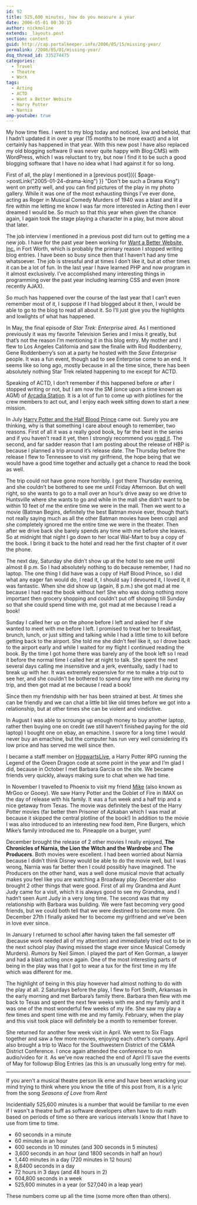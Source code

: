 ```yaml
---
id: 92
title: 525,600 minutes, how do you measure a year
date: 2006-05-01 00:30:15
author: nickmoline
extends: _layouts.post
section: content
guid: http://cap.portalkeeper.info/2006/05/15/missing-year/
permalink: /2006/05/01/missing-year/
dsq_thread_id: 335274475
categories:
  - Travel
  - Theatre
  - Work
tags:
  - Acting
  - ACTD
  - Want a Better Website
  - Harry Potter
  - Narnia
amp-youtube: true
---
```

My how time flies. I went to my blog today and noticed, low and behold, that I hadn&#8217;t updated it in over a year (15 months to be more exact) and a lot certainly has happened in that year. With this new post I have also replaced my old blogging software (I was never quite happy with Blog:CMS) with WordPress, which I was reluctant to try, but now I find it to be such a good blogging software that I have no idea what I had against it for so long.

<!--more-->

First of all, the play I mentioned in a [previous post]({{ $page->postLink("2005-01-24-drama-king") }} "Don't be such a Drama King") went on pretty well, and you can find pictures of the play in my photo gallery. While it was one of the most exhausting things I&#8217;ve ever done, acting as Roger in Musical Comedy Murders of 1940 was a blast and lit a fire within me letting me know I was far more interested in Acting then I ever dreamed I would be. So much so that this year when given the chance again, I again took the stage playing a character in a play, but more about that later.

The job interview I mentioned in a previous post did turn out to getting me a new job. I have for the past year been working for [Want a Better Website, Inc.](http://www.wantabetterwebsite.com/) in Fort Worth, which is probably the primary reason I stopped writing blog entries. I have been so busy since then that I haven&#8217;t had any time whatsoever. The job is stressful and at times I don&#8217;t like it, but at other times it can be a lot of fun. In the last year I have learned PHP and now program in it almost exclusively. I&#8217;ve accomplished many interesting things in programming over the past year including learning CSS and even (more recently AJAX).

So much has happened over the course of the last year that I can&#8217;t even remember most of it, I suppose if I had blogged about it then, I would be able to go to the blog to read all about it. So I&#8217;ll just give you the highlights and lowlights of what has happened.

In May, the final episode of _Star Trek: Enterprise_ aired. As I mentioned previously it was my favorite Television Series and I miss it greatly, but that&#8217;s not the reason I&#8217;m mentioning it in this blog entry. My mother and I flew to Los Angeles California and saw the finalie with Rod Roddenberry, Gene Roddenberry&#8217;s son at a party he hosted with the _Save Enterprise_ people. It was a fun event, though sad to see Enterprise come to an end. It seems like so long ago, mostly because in all the time since, there has been absolutely nothing Star Trek related happening to me except for ACTD.

Speaking of ACTD, I don&#8217;t remember if this happened before or after I stopped writing or not, but I am now the SM (once upon a time known as AGM) of [Arcadia Station](http://arcadia.stations.acalltoduty.com/). It is a lot of fun to come up with plotlines for the crew members to act out, and I enjoy each week sitting down to start a new mission.

<amp-img src="{{ site.baseurl }}/wp-content/uploads/sites/4/2006/05/hphbp.webp" title="Harry Potter and the Half-Blood Prince (Book 6)" alt="Harry Potter and the Half-Blood Prince (Book 6)" width="662" height="1000" layout="responsive" lightbox>
  <amp-img fallback src="{{ site.baseurl }}/wp-content/uploads/sites/4/2006/05/hphbp.jpg" title="Harry Potter and the Half-Blood Prince (Book 6)" alt="Harry Potter and the Half-Blood Prince (Book 6)" width="662" height="1000" layout="responsive" lightbox></amp-img>
</amp-img>

In July [Harry Potter and the Half Blood Prince](https://smile.amazon.com/o/ASIN/0439784549/132-6113714-8782916?SubscriptionId=0P20NKJGP78BQ061KR02/132-6113714-8782916&sa-no-redirect=1 "View product details at Amazon") came out. Surely you are thinking, why is that something I care about enough to remember, two reasons. First of all it was a really good book, by far the best in the series and if you haven&#8217;t read it yet, then I strongly recommend you [read it](https://smile.amazon.com/o/ASIN/0439784549/132-6113714-8782916?SubscriptionId=0P20NKJGP78BQ061KR02/132-6113714-8782916&sa-no-redirect=1 "View product details at Amazon"). The second, and far sadder reason that I am posting about the release of HBP is because I planned a trip around it&#8217;s release date. The Thursday before the release I flew to Tennessee to visit my girlfriend, the hope being that we would have a good time together and actually get a chance to read the book as well.

The trip could not have gone more horribly. I got there Thursday evening, and she couldn&#8217;t be bothered to see me until Friday Afternoon. But oh well right, so she wants to go to a mall over an hour&#8217;s drive away so we drive to Huntsville where she wants to go and while in the mall she didn&#8217;t want to be within 10 feet of me the entire time we were in the mall. Then we went to a movie (Batman Begins, definitely the best Batman movie ever, though that&#8217;s not really saying much as all the other Batman movies have been crap) and she completely ignored me the entire time we were in the theater. Then after we drive back she barely spends any time with me before she leaves. So at midnight that night I go down to her local Wal-Mart to buy a copy of the book. I bring it back to the hotel and read her the first chapter of it over the phone.

The next day, Saturday she didn&#8217;t show up at the hotel to see me until almost 8 p.m. So I had absolutely nothing to do because remember, I had no laptop. The one thing I did have was a copy of Half Blood Prince, so I did what any eager fan would do, I read it, I should say I devoured it, I loved it, it was fantastic. When she did show up (again, 8 p.m.) she got mad at me because I had read the book without her! She who was doing nothing more important then grocery shopping and couldn&#8217;t put off shopping till Sunday so that she could spend time with me, got mad at me because I read a book!

Sunday I called her up on the phone before I left and asked her if she wanted to meet with me before I left. I promised to treat her to breakfast, brunch, lunch, or just sitting and talking while I had a little time to kill before getting back to the airport. She told me she didn&#8217;t feel like it, so I drove back to the airport early and while I waited for my flight I continued reading the book. By the time I got home there was barely any of the book left so I read it before the normal time I called her at night to talk. She spent the next several days calling me insensitive and a jerk, eventually, sadly I had to break up with her. It was extremely expensive for me to make a trip out to see her, and she couldn&#8217;t be bothered to spend any time with me during my trip, and then got mad at me because I read a book!

Since then my friendship with her has been strained at best. At times she can be friendly and we can chat a little bit like old times before we got into a relationship, but at other times she can be violent and vindictive.

In August I was able to scrounge up enough money to buy another laptop, rather then buying one on credit (we still haven&#8217;t finished paying for the old laptop) I bought one on ebay, an emachine. I swore for a long time I would never buy an emachine, but the computer has run very well considering it&#8217;s low price and has served me well since then.

I became a staff member on [HogwartsLive](http://www.hogwartslive.com/), a Harry Potter RPG running the Legend of the Green Dragon code at some point in the year and I&#8217;m glad I did, because in October I met Barbara Garcia on the site. We became friends very quickly, always making sure to chat when we had time.

<amp-img src="{{ site.baseurl }}/wp-content/uploads/sites/4/2006/05/hpgfmov.webp" title="Harry Potter and the Goblet of Fire (Movie 4)" alt="Harry Potter and the Goblet of Fire (Movie 4)" width="473" height="679" layout="responsive" lightbox>
  <amp-img fallback src="{{ site.baseurl }}/wp-content/uploads/sites/4/2006/05/hpgfmov.jpg" title="Harry Potter and the Goblet of Fire (Movie 4)" alt="Harry Potter and the Goblet of Fire (Movie 4)" width="473" height="679" layout="responsive" lightbox></amp-img>
</amp-img>

In November I travelled to Phoenix to visit my friend [Mike](http://www.goosite.net/) (also known as MrGoo or Gooey). We saw Harry Potter and the Goblet of Fire in IMAX on the day of release with his family. It was a fun week and a half trip and a nice getaway from Texas. The movie was definitely the best of the Harry Potter movies (far better then Prisoner of Azkaban which I was mad at because it skipped the central plotline of the book!) In addition to the movie I was also introduced to an interesting new food item, Pine Burgers, which Mike&#8217;s family introduced me to. Pineapple on a burger, yum!

December brought the release of 2 other movies I really enjoyed, **The Chronicles of Narnia, the Lion the Witch and the Wardrobe** and **The Producers**. Both movies were excellent. I had been worried about Narnia because I didn&#8217;t think Disney would be able to do the movie well, but I was wrong, Narnia was far better then I could possibly have imagined. The Producers on the other hand, was a well done musical movie that actually makes you feel like you are watching a Broadway play. December also brought 2 other things that were good. First of all my Grandma and Aunt Judy came for a visit, which it is always good to see my Grandma, and I hadn&#8217;t seen Aunt Judy in a very long time. The second was that my relationship with Barbara was building. We were fast becoming very good friends, but we could both tell that we were destined to become more. On December 27th I finally asked her to become my girlfriend and we&#8217;ve been in love ever since.

In January I returned to school after having taken the fall semester off (because work needed all of my attention) and immediately tried out to be in the next school play (having missed the stage ever since Musical Comedy Murders). _Rumors_ by Neil Simon. I played the part of Ken Gorman, a lawyer and had a blast acting once again. One of the most interesting parts of being in the play was that I got to wear a tux for the first time in my life which was different for me.

The highlight of being in this play however had almost nothing to do with the play at all. 2 Saturdays before the play, I flew to Fort Smith, Arkansas in the early morning and met Barbara&#8217;s family there. Barbara then flew with me back to Texas and spent the next few weeks with me and my family and it was one of the most wonderful few weeks of my life. She saw my play a few times and spent time with me and my family. February, when the play and this visit took place will definitely be a month to remember forever.

She returned for another few week visit in April. We went to Six Flags together and saw a few more movies, enjoying each other&#8217;s company. April also brought a trip to Waco for the Southwestern District of the C&MA District Conference. I once again attended the conference to run audio/video for it. As we&#8217;ve now reached the end of April I&#8217;ll save the events of May for followup Blog Entries (as this is an unusually long entry for me).

***

If you aren't a musical theatre person lik eme and have been wracking your mind trying to think where you know the title of this post from, it is a lyric from the song _Seasons of Love_ from _Rent_

<amp-youtube data-videoid="UvyHuse6buY" layout="responsive" width="480" height="270"></amp-youtube>

Incidentially 525,600 minutes is a number that would be familiar to me even if I wasn't a theatre buff as software developers often have to do math based on periods of time so there are various intervals I know that I have to use from time to time.

* 60 seconds in a minute
* 60 minutes in an hour
* 600 seconds in 10 minutes (and 300 seconds in 5 minutes)
* 3,600 seconds in an hour (and 1800 seconds in half an hour)
* 1,440 minutes in a day (720 minutes in 12 hours)
* 8,6400 seconds in a day
* 72 hours in 3 days (and 48 hours in 2)
* 604,800 seconds in a week
* 525,600 minutes in a year (or 527,040 in a leap year)

These numbers come up all the time (some more often than others).
